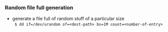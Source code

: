 ### Random file full generation  
- generate a file full of random stuff of a particular size  
` $ dd if=/dev/urandom of=<dest-path> bs=1M count=<number-of-entry>`
